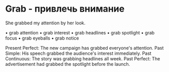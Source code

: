 # Grab - привлечь внимание


She grabbed my attention by her look.

• grab attention
• grab interest
• grab headlines
• grab spotlight
• grab focus
• grab eyeballs
• grab notice

Present Perfect: The new campaign has grabbed everyone's attention.
Past Simple: His speech grabbed the audience's interest immediately.
Past Continuous: The story was grabbing headlines all week.
Past Perfect: The advertisement had grabbed the spotlight before the launch.